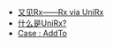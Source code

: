 - [又见Rx——Rx via UniRx](https://zhuanlan.zhihu.com/p/35189325)
- [什么是UniRx?](https://www.ronpad.com/docs/tinax/unirx.html)
- [Case : AddTo](https://teratail.com/questions/189104)
